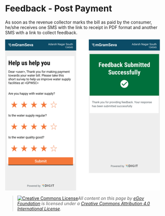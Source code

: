 # Feedback - Post Payment

As soon as the revenue collector marks the bill as paid by the consumer, he/she receives one SMS with the link to receipt in PDF format and another SMS with a link to collect feedback.

![](<../../../.gitbook/assets/image (11).png>)

> [![Creative Commons License](https://i.creativecommons.org/l/by/4.0/80x15.png)_​_](http://creativecommons.org/licenses/by/4.0/)_All content on this page by_ [_eGov Foundation_](https://egov.org.in/) _is licensed under a_ [_Creative Commons Attribution 4.0 International License_](http://creativecommons.org/licenses/by/4.0/)_._
